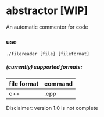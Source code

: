 # abstractor [WIP]
An automatic commentor for code 
### use
`./filereader [file] [fileformat]`

##### (currently) supported formats:

|file format| command |
|-----------|---------|
| c++ | .cpp |

Disclaimer: version 1.0 is not complete
